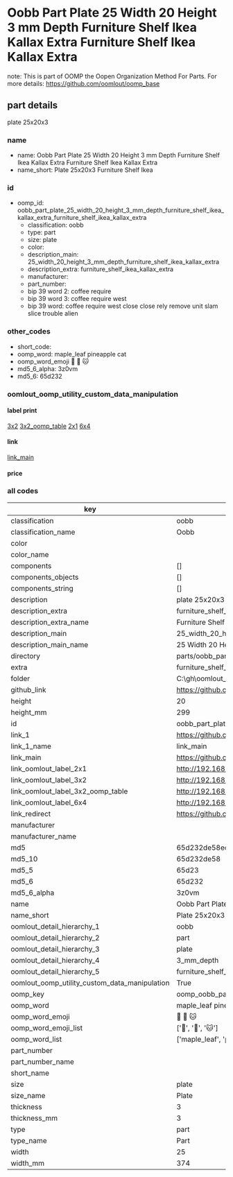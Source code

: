 # Oobb Part Plate 25 Width 20 Height 3 mm Depth Furniture Shelf Ikea Kallax Extra Furniture Shelf Ikea Kallax Extra  

note: This is part of OOMP the Oopen Organization Method For Parts. For more details: https://github.com/oomlout/oomp_base

##  part details
  



plate 25x20x3



### name
* name: Oobb Part Plate 25 Width 20 Height 3 mm Depth Furniture Shelf Ikea Kallax Extra Furniture Shelf Ikea Kallax Extra
* name_short: Plate 25x20x3 Furniture Shelf Ikea
### id
* oomp_id: oobb_part_plate_25_width_20_height_3_mm_depth_furniture_shelf_ikea_kallax_extra_furniture_shelf_ikea_kallax_extra
  * classification: oobb
  * type: part
  * size: plate
  * color: 
  * description_main: 25_width_20_height_3_mm_depth_furniture_shelf_ikea_kallax_extra
  * description_extra: furniture_shelf_ikea_kallax_extra
  * manufacturer: 
  * part_number: 
  * bip 39 word 2: coffee require
  * bip 39 word 3: coffee require west
  * bip 39 word: coffee require west close close rely remove unit slam slice trouble alien

### other_codes
* short_code: 
* oomp_word: maple_leaf pineapple cat
* oomp_word_emoji :maple_leaf: :pineapple: :cat:
* md5_6_alpha: 3z0vm
* md5_6: 65d232






### oomlout_oomp_utility_custom_data_manipulation
#### label print
[3x2](http://192.168.1.245:1112/?label=oomp%203z0vm)
[3x2_oomp_table](http://192.168.1.108:1112/?label=oomp%203z0vm)
[2x1](http://192.168.1.242:1112/?label=oomp%203z0vm)
[6x4](http://192.168.1.55:1112/?label=oomp%203z0vm)    

#### link

[link_main](https://github.com/oomlout/oomlout_oobb_version_4_generated_parts/tree/main/navigation_oomp/oobb/part/plate/25_width_20_height_3_mm_depth_furniture_shelf_ikea_kallax_extra/furniture_shelf_ikea_kallax_extra/part)                              

#### price







### all codes 
| key | value |  
| --- | --- |  
| classification | oobb |  
| classification_name | Oobb |  
| color |  |  
| color_name |  |  
| components | [] |  
| components_objects | [] |  
| components_string | [] |  
| description | plate 25x20x3 |  
| description_extra | furniture_shelf_ikea_kallax_extra |  
| description_extra_name | Furniture Shelf Ikea Kallax Extra |  
| description_main | 25_width_20_height_3_mm_depth_furniture_shelf_ikea_kallax_extra |  
| description_main_name | 25 Width 20 Height 3 mm Depth Furniture Shelf Ikea Kallax Extra |  
| directory | parts/oobb_part_plate_25_width_20_height_3_mm_depth_furniture_shelf_ikea_kallax_extra_furniture_shelf_ikea_kallax_extra |  
| extra | furniture_shelf_ikea_kallax |  
| folder | C:\gh\oomlout_oobb_version_4_generated_parts\parts\oobb_part_plate_25_width_20_height_3_mm_depth_furniture_shelf_ikea_kallax_extra_furniture_shelf_ikea_kallax_extra |  
| github_link | https://github.com/oomlout/oomlout_oomp_part_src/tree/main/parts/oobb_part_plate_25_width_20_height_3_mm_depth_furniture_shelf_ikea_kallax_extra_furniture_shelf_ikea_kallax_extra |  
| height | 20 |  
| height_mm | 299 |  
| id | oobb_part_plate_25_width_20_height_3_mm_depth_furniture_shelf_ikea_kallax_extra_furniture_shelf_ikea_kallax_extra |  
| link_1 | https://github.com/oomlout/oomlout_oobb_version_4_generated_parts/tree/main/navigation_oomp/oobb/part/plate/25_width_20_height_3_mm_depth_furniture_shelf_ikea_kallax_extra/furniture_shelf_ikea_kallax_extra/part |  
| link_1_name | link_main |  
| link_main | https://github.com/oomlout/oomlout_oobb_version_4_generated_parts/tree/main/navigation_oomp/oobb/part/plate/25_width_20_height_3_mm_depth_furniture_shelf_ikea_kallax_extra/furniture_shelf_ikea_kallax_extra/part |  
| link_oomlout_label_2x1 | http://192.168.1.242:1112/?label=oomp%203z0vm |  
| link_oomlout_label_3x2 | http://192.168.1.245:1112/?label=oomp%203z0vm |  
| link_oomlout_label_3x2_oomp_table | http://192.168.1.108:1112/?label=oomp%203z0vm |  
| link_oomlout_label_6x4 | http://192.168.1.55:1112/?label=oomp%203z0vm |  
| link_redirect | https://github.com/oomlout/oomlout_oobb_version_4_generated_parts/tree/main/parts/oobb_plate_25_20_03_ex_furniture_shelf_ikea_kallax |  
| manufacturer |  |  
| manufacturer_name |  |  
| md5 | 65d232de58edb6bed595d2bbf2edc169 |  
| md5_10 | 65d232de58 |  
| md5_5 | 65d23 |  
| md5_6 | 65d232 |  
| md5_6_alpha | 3z0vm |  
| name | Oobb Part Plate 25 Width 20 Height 3 mm Depth Furniture Shelf Ikea Kallax Extra Furniture Shelf Ikea Kallax Extra |  
| name_short | Plate 25x20x3 Furniture Shelf Ikea |  
| oomlout_detail_hierarchy_1 | oobb |  
| oomlout_detail_hierarchy_2 | part |  
| oomlout_detail_hierarchy_3 | plate |  
| oomlout_detail_hierarchy_4 | 3_mm_depth |  
| oomlout_detail_hierarchy_5 | furniture_shelf_ikea_kallax_extra |  
| oomlout_oomp_utility_custom_data_manipulation | True |  
| oomp_key | oomp_oobb_part_plate_25_width_20_height_3_mm_depth_furniture_shelf_ikea_kallax_extra_furniture_shelf_ikea_kallax_extra |  
| oomp_word | maple_leaf pineapple cat |  
| oomp_word_emoji | :maple_leaf: :pineapple: :cat: |  
| oomp_word_emoji_list | [':maple_leaf:', ':pineapple:', ':cat:'] |  
| oomp_word_list | ['maple_leaf', 'pineapple', 'cat'] |  
| part_number |  |  
| part_number_name |  |  
| short_name |  |  
| size | plate |  
| size_name | Plate |  
| thickness | 3 |  
| thickness_mm | 3 |  
| type | part |  
| type_name | Part |  
| width | 25 |  
| width_mm | 374 |  

